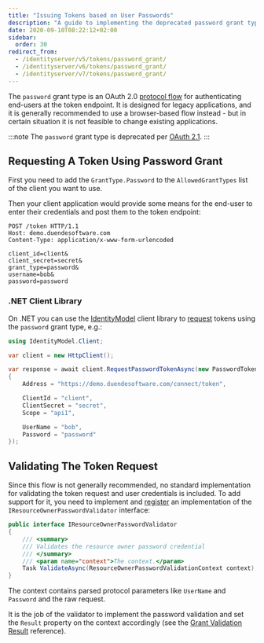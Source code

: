 ```yaml
---
title: "Issuing Tokens based on User Passwords"
description: "A guide to implementing the deprecated password grant type in IdentityServer for legacy applications, covering token requests, client library usage, and custom validation of user credentials."
date: 2020-09-10T08:22:12+02:00
sidebar:
  order: 30
redirect_from:
  - /identityserver/v5/tokens/password_grant/
  - /identityserver/v6/tokens/password_grant/
  - /identityserver/v7/tokens/password_grant/
---
```


The `password` grant type is an OAuth 2.0 [protocol flow](https://tools.ietf.org/html/rfc6749#section-4.3) for
authenticating end-users at the token endpoint. It is designed for legacy applications, and it is generally recommended
to use a browser-based flow instead - but in certain situation it is not feasible to change existing applications.

:::note
The `password` grant type is deprecated per [OAuth 2.1](https://datatracker.ietf.org/doc/draft-ietf-oauth-v2-1/).
:::

## Requesting A Token Using Password Grant

First you need to add the `GrantType.Password` to the `AllowedGrantTypes` list of the client you want to use.

Then your client application would provide some means for the end-user to enter their credentials and post them to the
token endpoint:

```text
POST /token HTTP/1.1
Host: demo.duendesoftware.com
Content-Type: application/x-www-form-urlencoded

client_id=client&
client_secret=secret&
grant_type=password&
username=bob&
password=password
```

### .NET Client Library

On .NET you can use the [IdentityModel](https://identitymodel.readthedocs.io/en/latest/) client library
to [request](https://identitymodel.readthedocs.io/en/latest/client/token.html) tokens using the `password` grant type,
e.g.:

```cs
using IdentityModel.Client;

var client = new HttpClient();

var response = await client.RequestPasswordTokenAsync(new PasswordTokenRequest
{
    Address = "https://demo.duendesoftware.com/connect/token",

    ClientId = "client",
    ClientSecret = "secret",
    Scope = "api1",

    UserName = "bob",
    Password = "password"
});
```

## Validating The Token Request

Since this flow is not generally recommended, no standard implementation for validating the token request and user
credentials is included.
To add support for it, you need to implement and [register](/identityserver/reference/di#additional-services) an
implementation of the `IResourceOwnerPasswordValidator` interface:

```cs
public interface IResourceOwnerPasswordValidator
{
    /// <summary>
    /// Validates the resource owner password credential
    /// </summary>
    /// <param name="context">The context.</param>
    Task ValidateAsync(ResourceOwnerPasswordValidationContext context);
}
```

The context contains parsed protocol parameters like `UserName` and `Password` and the raw request.

It is the job of the validator to implement the password validation and set the `Result` property on the context
accordingly (see the [Grant Validation Result](/identityserver/reference/models/grant-validation-result/) reference).
